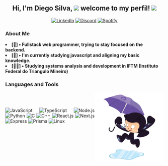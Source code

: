 <h2 align="center">Hi, I'm Diego Silva, <image src="image/wave.gif" width="29"> welcome to my perfil! <img src='https://user-images.githubusercontent.com/5713670/87202985-820dcb80-c2b6-11ea-9f56-7ec461c497c3.gif' align="botton" width="35"></h2>

<p align="center">
  <a href="https://www.linkedin.com/in/diego-c-silva-487b171a5/"><img alt="LinkedIn" src="https://img.shields.io/badge/linkedin-%230077B5.svg?style=for-the-badge&logo=linkedin&logoColor=white" /></a>
  <a href="https://discord.com/users/687863744541491294"><img alt="Discord" src="https://img.shields.io/badge/Discord-%237289DA.svg?style=for-the-badge&logo=discord&logoColor=white" /></a>
  <a href="https://open.spotify.com/user/r1hx6sxhndssvnj4fuwszw5v5"><img alt="Spotify" src="https://img.shields.io/badge/Spotify-1ED760?style=for-the-badge&logo=spotify&logoColor=white" /></a>
</p>

<h3><strong>About Me</strong></h3>

<li><b>[👾] • Fullstack web programmer, trying to stay focused on the backend.</b></li>
<li><b>[🤖] • I'm currently studying javascript and aligning my basic knowledge.</b></li>
<li><b>[👨‍🎓] • Studying systems analysis and development in IFTM (Instituto Federal do Triangulo Mineiro)</b></li>

<!-- TECNOLOGIAS -->

<h3><strong>Languages and Tools</strong></h3>
<img src="./image/puddle_jumper_octodex.png" align="right" width="220" alt="tamplateImg"/>
<br><br>
<p align="justify">
<img alt="JavaScript" src="https://img.shields.io/badge/javascript-%23323330.svg?style=for-the-badge&logo=javascript&logoColor=%23F7DF1E" />
<img alt="TypeScript" src="https://img.shields.io/badge/typescript-%23007ACC.svg?style=for-the-badge&logo=typescript&logoColor=white" />
<img alt="Node.js" src="https://img.shields.io/badge/node.js-6DA55F?style=for-the-badge&logo=node.js&logoColor=white" />
<img alt="Python" src="https://img.shields.io/badge/Python-F7C400?style=for-the-badge&logo=python&logoColor=white">
<img alt="C" src="https://img.shields.io/badge/C-00599C?style=for-the-badge&logo=c&logoColor=white">
<img alt="C++" src="https://img.shields.io/badge/C%2B%2B-00599C?style=for-the-badge&logo=c%2B%2B&logoColor=white">
  
<img alt="React.js" src="https://img.shields.io/badge/react-%2320232a.svg?style=for-the-badge&logo=react&logoColor=%2361DAFB" />
<img alt="Next.js" src="https://img.shields.io/badge/Next-black?style=for-the-badge&logo=next.js&logoColor=white" />
<img alt="Express" src="https://img.shields.io/badge/Express.js-404D59?style=for-the-badge&logo=express&logoColor=white">
<img alt="Prisma" src="https://img.shields.io/badge/Prisma-3982CE?style=for-the-badge&logo=Prisma&logoColor=white" />
  
<img alt="Linux" src="https://img.shields.io/badge/Linux-FCC624?style=for-the-badge&logo=linux&logoColor=black" />
</p>
